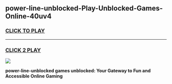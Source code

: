 
## power-line-unblocked-Play-Unblocked-Games-Online-40uv4
<h3>
<a href="https://premium76.site?title=power-line-unblocked&ref=25A">CLICK TO PLAY</a></h3>
<hr>

<h3>
<a href="https://premium76.site?title=power-line-unblocked&ref=25A">CLICK 2 PLAY</a>
  
</h3>

<a href="https://premium76.site?title=power-line-unblocked&ref=25A"><img src="https://clearcache.store/games.png"></a>


**power-line-unblocked games unblocked: Your Gateway to Fun and Accessible Online Gaming**
